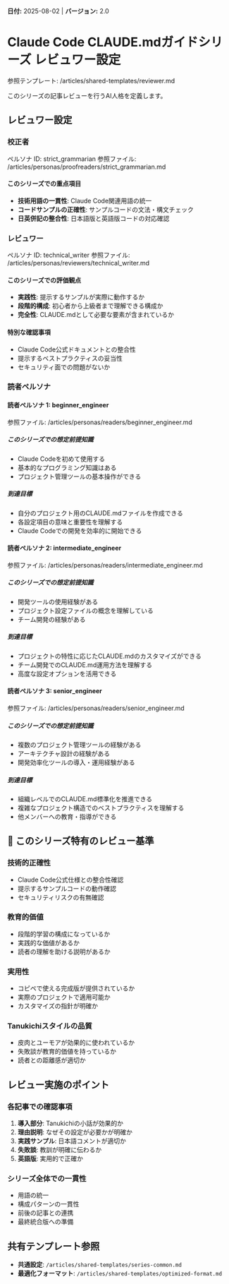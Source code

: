 **日付:** 2025-08-02 | **バージョン:** 2.0

# Claude Code CLAUDE.mdガイドシリーズ レビュワー設定

参照テンプレート: /articles/shared-templates/reviewer.md

このシリーズの記事レビューを行うAI人格を定義します。

## レビュワー設定

### 校正者

ペルソナ ID: strict_grammarian
参照ファイル: /articles/personas/proofreaders/strict_grammarian.md

#### このシリーズでの重点項目
- **技術用語の一貫性**: Claude Code関連用語の統一
- **コードサンプルの正確性**: サンプルコードの文法・構文チェック
- **日英併記の整合性**: 日本語版と英語版コードの対応確認

### レビュワー

ペルソナ ID: technical_writer
参照ファイル: /articles/personas/reviewers/technical_writer.md

#### このシリーズでの評価観点
- **実践性**: 提示するサンプルが実際に動作するか
- **段階的構成**: 初心者から上級者まで理解できる構成か
- **完全性**: CLAUDE.mdとして必要な要素が含まれているか

#### 特別な確認事項
- Claude Code公式ドキュメントとの整合性
- 提示するベストプラクティスの妥当性
- セキュリティ面での問題がないか

### 読者ペルソナ

#### 読者ペルソナ 1: beginner_engineer
参照ファイル: /articles/personas/readers/beginner_engineer.md

##### このシリーズでの想定前提知識
- Claude Codeを初めて使用する
- 基本的なプログラミング知識はある
- プロジェクト管理ツールの基本操作ができる

##### 到達目標
- 自分のプロジェクト用のCLAUDE.mdファイルを作成できる
- 各設定項目の意味と重要性を理解する
- Claude Codeでの開発を効率的に開始できる

#### 読者ペルソナ 2: intermediate_engineer
参照ファイル: /articles/personas/readers/intermediate_engineer.md

##### このシリーズでの想定前提知識
- 開発ツールの使用経験がある
- プロジェクト設定ファイルの概念を理解している
- チーム開発の経験がある

##### 到達目標
- プロジェクトの特性に応じたCLAUDE.mdのカスタマイズができる
- チーム開発でのCLAUDE.md運用方法を理解する
- 高度な設定オプションを活用できる

#### 読者ペルソナ 3: senior_engineer
参照ファイル: /articles/personas/readers/senior_engineer.md

##### このシリーズでの想定前提知識
- 複数のプロジェクト管理ツールの経験がある
- アーキテクチャ設計の経験がある
- 開発効率化ツールの導入・運用経験がある

##### 到達目標
- 組織レベルでのCLAUDE.md標準化を推進できる
- 複雑なプロジェクト構造でのベストプラクティスを理解する
- 他メンバーへの教育・指導ができる

## 🎯 このシリーズ特有のレビュー基準

### 技術的正確性
- Claude Code公式仕様との整合性確認
- 提示するサンプルコードの動作確認
- セキュリティリスクの有無確認

### 教育的価値
- 段階的学習の構成になっているか
- 実践的な価値があるか
- 読者の理解を助ける説明があるか

### 実用性
- コピペで使える完成版が提供されているか
- 実際のプロジェクトで適用可能か
- カスタマイズの指針が明確か

### Tanukichiスタイルの品質
- 皮肉とユーモアが効果的に使われているか
- 失敗談が教育的価値を持っているか
- 読者との距離感が適切か

## レビュー実施のポイント

### 各記事での確認事項
1. **導入部分**: Tanukichiの小話が効果的か
2. **理由説明**: なぜその設定が必要かが明確か
3. **実践サンプル**: 日本語コメントが適切か
4. **失敗談**: 教訓が明確に伝わるか
5. **英語版**: 実用的で正確か

### シリーズ全体での一貫性
- 用語の統一
- 構成パターンの一貫性
- 前後の記事との連携
- 最終統合版への準備

## 共有テンプレート参照
- **共通設定**: `/articles/shared-templates/series-common.md`
- **最適化フォーマット**: `/articles/shared-templates/optimized-format.md`
